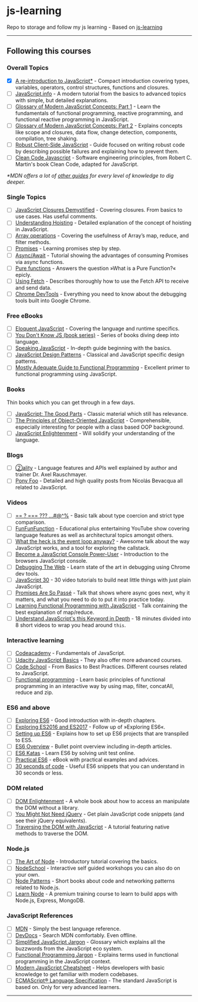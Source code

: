 # js-learning

Repo to storage and follow my js learning - Based on [js-learning](https://github.com/micromata/awesome-javascript-learning)

---

## Following this courses

### Overall Topics

- [x] [A re-introduction to JavaScript\*](https://developer.mozilla.org/en-US/docs/Web/JavaScript/A_re-introduction_to_JavaScript) - Compact introduction covering types, variables, operators, control structures, functions and closures.
- [ ] [JavaScript.info](http://javascript.info) - A modern tutorial from the basics to advanced topics with simple, but detailed explanations.
- [ ] [Glossary of Modern JavaScript Concepts: Part 1](https://auth0.com/blog/glossary-of-modern-javascript-concepts/) - Learn the fundamentals of functional programming, reactive programming, and functional reactive programming in JavaScript.
- [ ] [Glossary of Modern JavaScript Concepts: Part 2](https://auth0.com/blog/glossary-of-modern-javascript-concepts-part-2/) - Explains concepts like scope and closures, data flow, change detection, components, compilation, tree shaking.
- [ ] [Robust Client-Side JavaScript](https://molily.de/robust-javascript/) - Guide focused on writing robust code by describing possible failures and explaining how to prevent them.
- [ ] [Clean Code Javascript](https://github.com/ryanmcdermott/clean-code-javascript) - Software engineering principles, from Robert C. Martin's book Clean Code, adapted for JavaScript. 

_\*MDN offers a lot of [other guides](https://developer.mozilla.org/en-US/docs/Web/JavaScript/Guide) for every level of knowledge to dig deeper._

### Single Topics

- [ ] [JavaScript Closures Demystified](https://www.sitepoint.com/javascript-closures-demystified/) - Covering closures. From basics to use cases. Has useful comments.
- [ ] [Understanding Hoisting](https://scotch.io/tutorials/understanding-hoisting-in-javascript) - Detailed explanation of the concept of hoisting in JavaScript.
- [ ] [Array operations](https://danmartensen.svbtle.com/javascripts-map-reduce-and-filter) - Covering the usefulness of Array’s map, reduce, and filter methods.
- [ ] [Promises](http://www.sohamkamani.com/blog/2016/08/28/incremenal-tutorial-to-promises/) - Learning promises step by step.
- [ ] [Async/Await](https://hackernoon.com/6-reasons-why-javascripts-async-await-blows-promises-away-tutorial-c7ec10518dd9) - Tutorial showing the advantages of consuming Promises via async functions.
- [ ] [Pure functions](https://medium.com/javascript-scene/master-the-javascript-interview-what-is-a-pure-function-d1c076bec976) - Answers the question »What is a Pure Function?« epicly.
- [ ] [Using Fetch](https://developer.mozilla.org/en-US/docs/Web/API/Fetch_API/Using_Fetch) - Describes thoroughly how to use the Fetch API to receive and send data.
- [ ] [Chrome DevTools](https://developers.google.com/web/tools/chrome-devtools/) - Everything you need to know about the debugging tools built into Google Chrome.

### Free eBooks

- [ ] [Eloquent JavaScript](http://eloquentjavascript.net) - Covering the language and runtime specifics.
- [ ] [You Don't Know JS (book series)](https://github.com/getify/You-Dont-Know-JS) - Series of books diving deep into language.
- [ ] [Speaking JavaScript](http://speakingjs.com) - In-depth guide beginning with the basics.
- [ ] [JavaScript Design Patterns](http://addyosmani.com/resources/essentialjsdesignpatterns/book/) - Classical and JavaScript specific design patterns.
- [ ] [Mostly Adequate Guide to Functional Programming](https://mostly-adequate.gitbooks.io/mostly-adequate-guide/) - Excellent primer to functional programming using JavaScript.

### Books

Thin books which you can get through in a few days.

- [ ] [JavaScript: The Good Parts](http://shop.oreilly.com/product/9780596517748.do) - Classic material which still has relevance.
- [ ] [The Principles of Object-Oriented JavaScript](https://www.nostarch.com/oojs) - Comprehensible, especially interesting for people with a class based OOP background.
- [ ] [JavaScript Enlightenment](http://shop.oreilly.com/product/0636920027713.do) - Will solidify your understanding of the language.

### Blogs

- [ ] [②ality](http://www.2ality.com) - Language features and APIs well explained by author and trainer Dr. Axel Rauschmayer.
- [ ] [Pony Foo](https://ponyfoo.com) - Detailed and high quality posts from Nicolás Bevacqua all related to JavaScript.

### Videos

- [ ] [== ? === ??? ...#@^%](https://www.youtube.com/watch?v=qGyqzN0bjhc) - Basic talk about type coercion and strict type comparison.
- [ ] [FunFunFunction](https://www.youtube.com/channel/UCO1cgjhGzsSYb1rsB4bFe4Q) - Educational plus entertaining YouTube show covering language features as well as architectural topics amongst others.
- [ ] [What the heck is the event loop anyway?](http://latentflip.com/loupe/?code=JC5vbignYnV0dG9uJywgJ2NsaWNrJywgZnVuY3Rpb24gb25DbGljaygpIHsKICAgIHNldFRpbWVvdXQoZnVuY3Rpb24gdGltZXIoKSB7CiAgICAgICAgY29uc29sZS5sb2coJ1lvdSBjbGlja2VkIHRoZSBidXR0b24hJyk7ICAgIAogICAgfSwgMjAwMCk7Cn0pOwoKY29uc29sZS5sb2coIkhpISIpOwoKc2V0VGltZW91dChmdW5jdGlvbiB0aW1lb3V0KCkgewogICAgY29uc29sZS5sb2coIkNsaWNrIHRoZSBidXR0b24hIik7Cn0sIDUwMDApOwoKY29uc29sZS5sb2coIldlbGNvbWUgdG8gbG91cGUuIik7!!!PGJ1dHRvbj5DbGljayBtZSE8L2J1dHRvbj4%3D) - Awesome talk about the way JavaScript works, and a tool for exploring the callstack.
- [ ] [Become a JavaScript Console Power-User](https://www.youtube.com/watch?v=4mf_yNLlgic) - Introduction to the browsers JavaScript console.
- [ ] [Debugging The Web](https://www.youtube.com/watch?v=HF1luRD4Qmk) - Learn state of the art in debugging using Chrome dev tools.
- [ ] [JavaScript 30](https://javascript30.com) - 30 video tutorials to build neat little things with just plain JavaScript.
- [ ] [Promises Are So Passé](https://vimeo.com/181328943) - Talk that shows where async goes next, why it matters, and what you need to do to put it into practice today.
- [ ] [Learning Functional Programming with JavaScript](https://www.youtube.com/watch?v=e-5obm1G_FY) - Talk containing the best explanation of map/reduce.
- [ ] [Understand JavaScript's this Keyword in Depth](https://egghead.io/courses/understand-javascript-s-this-keyword-in-depth) - 18 minutes divided into 8 short videos to wrap you head around `this`.

### Interactive learning

- [ ] [Codeacademy](https://www.codecademy.com/learn/javascript) - Fundamentals of JavaScript.
- [ ] [Udacity JavaScript Basics](https://www.udacity.com/course/javascript-basics--ud804) - They also offer more advanced courses.
- [ ] [Code School](https://www.codeschool.com/learn/javascript) - From Basics to Best Practices. Different courses related to JavaScript.
- [ ] [Functional programming](http://reactivex.io/learnrx/) - Learn basic principles of functional programming in an interactive way by using map, filter, concatAll, reduce and zip.

### ES6 and above

- [ ] [Exploring ES6](http://exploringjs.com/es6.html) - Good introduction with in-depth chapters.
- [ ] [Exploring ES2016 and ES2017](http://exploringjs.com/es2016-es2017.html) - Follow up of »Exploring ES6«.
- [ ] [Setting up ES6](http://exploringjs.com/setting-up-es6.html) - Explains how to set up ES6 projects that are transpiled to ES5.
- [ ] [ES6 Overview](https://ponyfoo.com/articles/es6) - Bullet point overview including in-depth articles.
- [ ] [ES6 Katas](http://es6katas.org) - Learn ES6 by solving unit test online.
- [ ] [Practical ES6](https://github.com/mjavascript/practical-es6) - eBook with practical examples and advices.
- [ ] [30 seconds of code](https://github.com/Chalarangelo/30-seconds-of-code) - Useful ES6 snippets that you can understand in 30 seconds or less.

### DOM related

- [ ] [DOM Enlightenment](http://domenlightenment.com) - A whole book about how to access an manipulate the DOM without a library.
- [ ] [You Might Not Need jQuery](http://youmightnotneedjquery.com) - Get plain JavaScript code snippets (and see their jQuery equivalents).
- [ ] [Traversing the DOM with JavaScript](https://zellwk.com/blog/dom-traversals/) - A tutorial featuring native methods to traverse the DOM.

### Node.js

- [ ] [The Art of Node](https://github.com/maxogden/art-of-node#readme) - Introductory tutorial covering the basics.
- [ ] [NodeSchool](https://nodeschool.io) - Interactive self guided workshops you can also do on your own.
- [ ] [Node Patterns](http://nodepatternsbooks.com) - Short books about code and networking patterns related to Node.js.
- [ ] [Learn Node](https://learnnode.com) - A premium training course to learn to build apps with Node.js, Express, MongoDB.

### JavaScript References

- [ ] [MDN](https://developer.mozilla.org/docs/Web/JavaScript/Reference) - Simply the best language reference.
- [ ] [DevDocs](http://devdocs.io/javascript) - Search MDN comfortably. Even offline.
- [ ] [Simplified JavaScript Jargon](http://jargon.js.org) - Glossary which explains all the buzzwords from the JavaScript eco system.
- [ ] [Functional Programming Jargon](https://functional.works-hub.com/blog/Functional-Programming-Jargon) - Explains terms used in functional programming in the JavaScript context.
- [ ] [Modern JavaScript Cheatsheet](https://github.com/mbeaudru/modern-js-cheatsheet) - Helps developers with basic knowledge to get familiar with modern codebases.
- [ ] [ECMAScript® Language Specification](http://ecma-international.org/publications/standards/Ecma-262.htm) - The standard JavaScript is based on. Only for very advanced learners.

---
